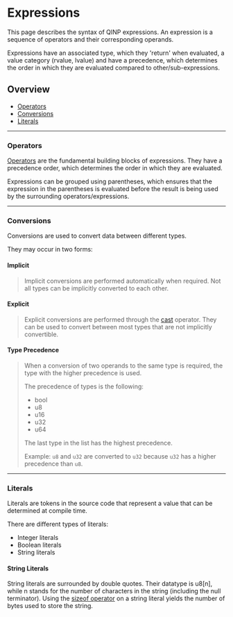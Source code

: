 # Expressions

This page describes the syntax of QINP expressions.
An expression is a sequence of operators and their corresponding operands.

Expressions have an associated type, which they 'return' when evaluated, a value category (rvalue, lvalue) and have a precedence, which determines the order in which they are evaluated compared to other/sub-expressions.

## Overview

 - [Operators](#operators)
 - [Conversions](#conversions)
 - [Literals](#literals)

---

### Operators

[Operators](./operators.md) are the fundamental building blocks of expressions.
They have a precedence order, which determines the order in which they are evaluated.

Expressions can be grouped using parentheses, which ensures that the expression in the parentheses is evaluated before the result is being used by the surrounding operators/expressions.

---

### Conversions

Conversions are used to convert data between different types.

They may occur in two forms:
#### Implicit
> Implicit conversions are performed automatically when required.
> Not all types can be implicitly converted to each other.

#### Explicit
> Explicit conversions are performed through the [cast](./operators.md#c-style-cast) operator.
> They can be used to convert between most types that are not implicitly convertible.

#### Type Precedence
> When a conversion of two operands to the same type is required, the type with the higher precedence is used.
>
> The precedence of types is the following:
> - bool
> - u8
> - u16
> - u32
> - u64
>
> The last type in the list has the highest precedence.
>
> Example: `u8` and `u32` are converted to `u32` because `u32` has a higher precedence than `u8`.

---

### Literals

Literals are tokens in the source code that represent a value that can be determined at compile time.

There are different types of literals:
 - Integer literals
 - Boolean literals
 - String literals

#### String Literals

String literals are surrounded by double quotes. Their datatype is u8\[n\], while n stands for the number of characters in the string (including the null terminator). Using the [sizeof operator](./operators.md#size-of) on a string literal yields the number of bytes used to store the string.